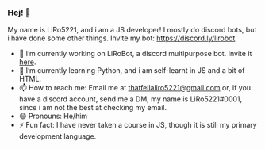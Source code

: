 ### Hej! 👋

My name is LiRo5221, and i am a JS developer!
I mostly do discord bots, but i have done some other things.
Invite my bot:
https://discord.ly/lirobot
- 🔭 I’m currently working on LiRoBot, a discord multipurpose bot. Invite it [here](https://discord.ly/lirobot).
- 🌱 I’m currently learning Python, and i am self-learnt in JS and a bit of HTML.
- 📫 How to reach me: Email me at thatfellaliro5221@gmail.com or, if you have a discord account, send me a DM, my name is LiRo5221#0001, since i am not the best at checking my email. 
- 😄 Pronouns: He/him
- ⚡ Fun fact: I have never taken a course in JS, though it is still my primary development language.



<!--
**LiRo5221/LiRo5221** is a ✨ _special_ ✨ repository because its `README.md` (this file) appears on your GitHub profile.

- 🔭 I’m currently working on LiRoBot, a discord multipurpose, but mostly fun bot.
- 🌱 I’m currently learning Python, and i am self-learnt in JS and a bit of HTML.
- 📫 How to reach me: Email me at thatfellaliro5221@gmail.com or, if you have a discord account, send me a DM, my name is LiRo5221#0001, since im not the best at checking my email. 
- 😄 Pronouns: He/him
- ⚡ Fun fact: I have never taken a course in JS, though it is still my primary development language.
-->
